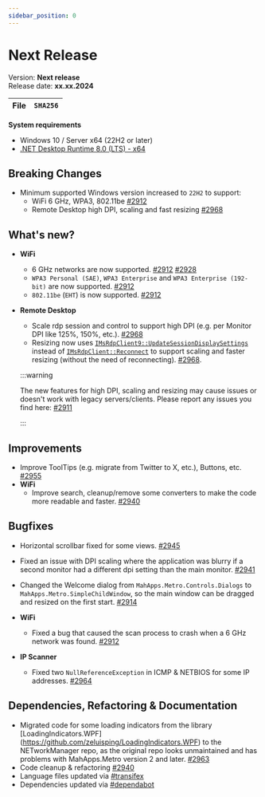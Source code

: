 ```yaml
---
sidebar_position: 0
---
```


# Next Release

Version: **Next release** <br />
Release date: **xx.xx.2024**

| File | `SHA256` |
| ---- | -------- |

**System requirements**

- Windows 10 / Server x64 (22H2 or later)
- [.NET Desktop Runtime 8.0 (LTS) - x64](https://dotnet.microsoft.com/en-us/download/dotnet/8.0/runtime)

## Breaking Changes

- Minimum supported Windows version increased to `22H2` to support:
  - WiFi 6 GHz, WPA3, 802.11be [#2912](https://github.com/BornToBeRoot/NETworkManager/pull/2912)
  - Remote Desktop high DPI, scaling and fast resizing [#2968](https://github.com/BornToBeRoot/NETworkManager/pull/2968)

## What's new?

- **WiFi**

  - 6 GHz networks are now supported. [#2912](https://github.com/BornToBeRoot/NETworkManager/pull/2912) [#2928](https://github.com/BornToBeRoot/NETworkManager/pull/2928)
  - `WPA3 Personal (SAE)`, `WPA3 Enterprise` and `WPA3 Enterprise (192-bit)` are now supported. [#2912](https://github.com/BornToBeRoot/NETworkManager/pull/2912)
  - `802.11be` (`EHT`) is now supported. [#2912](https://github.com/BornToBeRoot/NETworkManager/pull/2912)

- **Remote Desktop**

  - Scale rdp session and control to support high DPI (e.g. per Monitor DPI like 125%, 150%, etc.). [#2968](https://github.com/BornToBeRoot/NETworkManager/pull/2968)
  - Resizing now uses [`IMsRdpClient9::UpdateSessionDisplaySettings`](<https://learn.microsoft.com/en-us/previous-versions/windows/desktop/legacy/mt703457(v=vs.85)>) instead of [`IMsRdpClient::Reconnect`](https://learn.microsoft.com/en-us/windows/win32/termserv/imsrdpclient8-reconnect) to support scaling and faster resizing (without the need of reconnecting). [#2968](https://github.com/BornToBeRoot/NETworkManager/pull/2968).

  :::warning

  The new features for high DPI, scaling and resizing may cause issues or doesn't work with legacy servers/clients. Please report any issues you find here: [#2911](https://github.com/BornToBeRoot/NETworkManager/issues/2911)

  :::

## Improvements

- Improve ToolTips (e.g. migrate from Twitter to X, etc.), Buttons, etc. [#2955](https://github.com/BornToBeRoot/NETworkManager/pull/2955)
- **WiFi**
  - Improve search, cleanup/remove some converters to make the code more readable and faster. [#2940](https://github.com/BornToBeRoot/NETworkManager/pull/2940)

## Bugfixes

- Horizontal scrollbar fixed for some views. [#2945](https://github.com/BornToBeRoot/NETworkManager/pull/2945)
- Fixed an issue with DPI scaling where the application was blurry if a second monitor had a different dpi setting than the main monitor. [#2941](https://github.com/BornToBeRoot/NETworkManager/pull/2941)
- Changed the Welcome dialog from `MahApps.Metro.Controls.Dialogs` to `MahApps.Metro.SimpleChildWindow`, so the main window can be dragged and resized on the first start. [#2914](https://github.com/BornToBeRoot/NETworkManager/pull/2914)

- **WiFi**

  - Fixed a bug that caused the scan process to crash when a 6 GHz network was found. [#2912](https://github.com/BornToBeRoot/NETworkManager/pull/2912)

- **IP Scanner**

  - Fixed two `NullReferenceException` in ICMP & NETBIOS for some IP addresses. [#2964](https://github.com/BornToBeRoot/NETworkManager/pull/2964)

## Dependencies, Refactoring & Documentation

- Migrated code for some loading indicators from the library [LoadingIndicators.WPF] (https://github.com/zeluisping/LoadingIndicators.WPF) to the NETworkManager repo, as the original repo looks unmaintained and has problems with MahApps.Metro version 2 and later. [#2963](https://github.com/BornToBeRoot/NETworkManager/pull/2963)
- Code cleanup & refactoring [#2940](https://github.com/BornToBeRoot/NETworkManager/pull/2940)
- Language files updated via [#transifex](https://github.com/BornToBeRoot/NETworkManager/pulls?q=author%3Aapp%2Ftransifex-integration)
- Dependencies updated via [#dependabot](https://github.com/BornToBeRoot/NETworkManager/pulls?q=author%3Aapp%2Fdependabot)
